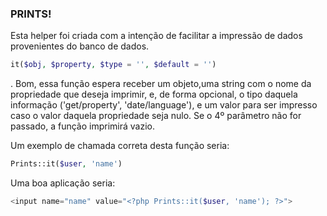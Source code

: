 ### PRINTS!

Esta helper foi criada com a intenção de facilitar a impressão de dados provenientes do banco de dados.
```php
it($obj, $property, $type = '', $default = '')
```
.
Bom, essa função espera receber um objeto,uma string com o nome da propriedade que deseja imprimir, e, de forma opcional, o tipo daquela informação ('get/property', 'date/language'), e um valor para ser impresso caso o valor daquela propriedade seja nulo. Se o 4º parâmetro não for passado, a função imprimirá vazio.

Um exemplo de chamada correta desta função seria:
```php
Prints::it($user, 'name')
```
Uma boa aplicação seria:
```php
<input name="name" value="<?php Prints::it($user, 'name'); ?>">
```